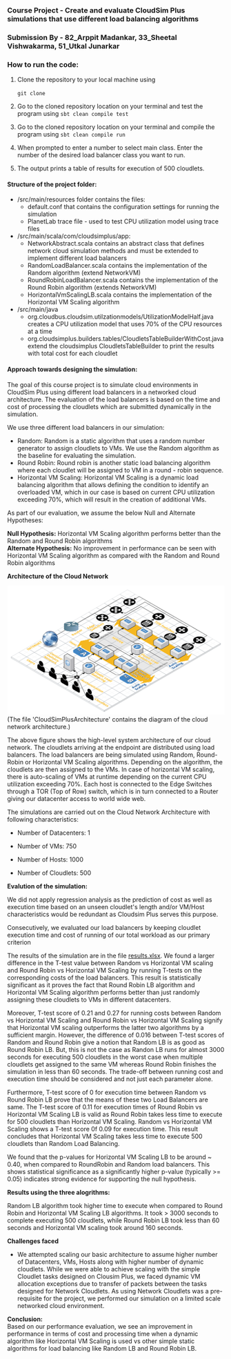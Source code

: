 ### Course Project - Create and evaluate CloudSim Plus simulations that use different load balancing algorithms
### Submission By - 82_Arppit Madankar, 33_Sheetal Vishwakarma, 51_Utkal Junarkar


### How to run the code:
1. Clone the repository to your local machine using 

	``git clone  ``

2. Go to the cloned repository location on your terminal and test the program using
``sbt clean compile test``
3. Go to the cloned repository location on your terminal and compile the program using
``sbt clean compile run``
4. When prompted to enter a number to select main class. Enter the number of the desired load balancer class you want to run. 
5. The output prints a table of results for execution of 500 cloudlets. 



#### Structure of the project folder:
- /src/main/resources folder contains the files:
    - default.conf that contains the configuration settings for running the simulation  
    - PlanetLab trace file - used to test CPU utilization model using trace files
- /src/main/scala/com/cloudsimplus/app:
    - NetworkAbstract.scala contains an abstract class that defines network cloud simulation methods and must be extended to implement different load balancers
    - RandomLoadBalancer.scala contains the implementation of the Random algorithm (extend NetworkVM)
    - RoundRobinLoadBalancer.scala contains the implementation of the Round Robin algorithm  (extends NetworkVM)
    - HorizontalVmScalingLB.scala contains the implementation of the Horizontal VM Scaling algorithm  
- /src/main/java
    - org.cloudbus.cloudsim.utilzationmodels/UtilizationModelHalf.java creates a CPU utilization model that uses 70% of the CPU resources at a time
    - org.cloudsimplus.builders.tables/CloudletsTableBuilderWithCost.java extend the cloudsimplus CloudletsTableBuilder to print the results with total cost for each cloudlet


#### Approach towards designing the simulation:
The goal of this course project is to simulate cloud environments in CloudSim Plus using different load balancers in a networked cloud architecture. The evaluation of the load balancers is based on the time and cost of processing the cloudlets which are submitted dynamically in the simulation. 

We use three different load balancers in our simulation:
- Random: Random is a static algorithm that uses a random number generator to assign cloudlets to VMs. We use the Random algorithm as the baseline for evaluating the simulation.
- Round Robin: Round robin is another static load balancing algorithm where each cloudlet will be assigned to VM in a round - robin sequence.
- Horizontal VM Scaling: Horizontal VM Scaling is a dynamic load balancing algorithm that allows defining the condition to identify an overloaded VM, which in our case is based on current CPU utilization exceeding 70%, which will result in the creation of additional VMs.

As part of our evaluation, we assume the below Null and Alternate Hypotheses:

**Null Hypothesis:** Horizontal VM Scaling algorithm performs better than the Random and Round Robin algorithms  
**Alternate Hypothesis:** No improvement in performance can be seen with Horizontal VM Scaling algorithm as compared with the Random and Round Robin algorithms  

**Architecture of the Cloud Network**


![CloudSimPlusArchitecture](CloudSimPlusArchitecture.png)
(The file 'CloudSimPlusArchitecture' contains the diagram of the cloud network architecture.)

The above figure shows the high-level system architecture of our cloud network. The cloudlets arriving at the endpoint are distributed using load balancers. The load balancers are being simulated using Random, Round-Robin or Horizontal VM Scaling algorithms. Depending on the algorithm, the cloudlets are then assigned to the VMs. In case of horizontal VM scaling, there is auto-scaling of VMs at runtime depending on the current CPU utilization exceeding 70%. Each host is connected to the Edge Switches through a TOR (Top of Row) switch, which is in turn connected to a Router giving our datacenter access to world wide web.

The simulations are carried out on the Cloud Network Architecture with following characteristics:  

- Number of Datacenters:  1

- Number of VMs:  750

- Number of Hosts:  1000

- Number of Cloudlets:  500

**Evalution of the simulation:**

We did not apply regression analysis as the prediction of cost as well as execution time based on an unseen cloudlet's length and/or VM/Host characteristics would be redundant as Cloudsim Plus serves this purpose.

Consecutively, we evaluated our load balancers by keeping cloudlet execution time and cost of running of our total workload as our primary criterion

The results of the simulation are in the file [results.xlsx](./results.xlsx). We found a larger difference in the T-test value between Random vs Horizontal VM scaling and Round Robin vs Horizontal VM Scaling by running T-tests on the corresponding costs of the load balancers. This result is statistically significant as it proves the fact that Round Robin LB algorithm and Horizontal VM Scaling algorithm performs better than just randomly assigning these cloudlets to VMs in different datacenters.

Moreover, T-test score of 0.21 and 0.27 for running costs between Random vs Horizontal VM Scaling and Round Robin vs Horizontal VM Scaling signify that Horizontal VM scaling outperforms the latter two algorithms by a sufficient margin. However, the difference of 0.016 between T-test scores of Random and Round Robin give a notion that Random LB is as good as Round Robin LB. But, this is not the case as Randon LB runs for almost 3000 seconds for executing 500 cloudlets in the worst case when multiple cloudlets get assigned to the same VM whereas Round Robin finishes the simulation in less than 60 seconds. The trade-off between running cost and execution time should be considered and not just each parameter alone.

Furthermore, T-test score of 0 for execution time between Random vs Round Robin LB prove that the means of these two Load Balancers are same. The T-test score of 0.11 for execution times of Round Robin vs Horizontal VM Scaling LB is valid as Round Robin takes less time to execute for 500 cloudlets than Horizontal VM Scaling. Random vs Horizontal VM Scaling shows a T-test score 0f 0.09 for execution time. This result concludes that Horizontal VM Scaling takes less time to execute 500 cloudlets than Random Load Balancing.

We found that the p-values for Horizontal VM Scaling LB to be around ~ 0.40, when compared to RoundRobin and Random load balancers. This shows statistical significance as a significantly higher p-value (typically >= 0.05) indicates strong evidence for supporting the null hypothesis.


**Results using the three alogrithms:**

Random LB algorithm took higher time to execute when compared to Round Robin and Horizontal VM Scaling LB algorithms. It took > 3000 seconds to complete executing 500 cloudlets, while Round Robin LB took less than 60 seconds and Horizontal VM scaling took around 160 seconds.


**Challenges faced**

- We attempted scaling our basic architecture to assume higher number of Datacenters, VMs, Hosts along with higher number of dynamic cloudlets. While we were able to achieve scaling with the simple Cloudlet tasks designed 
on Clousim Plus, we faced dynamic VM allocation exceptions due to transfer of packets between the tasks designed for Network Cloudlets. As using Network Cloudlets was a pre-requisite for the project, we performed our simulation on a limited scale networked cloud environment.


**Conclusion:**  
Based on our performance evaluation, we see an improvement in performance in terms of cost and processing time when a dynamic algorithm like Horizontal VM Scaling is used vs other simple static algorithms for load balancing like Random LB and Round Robin LB.
